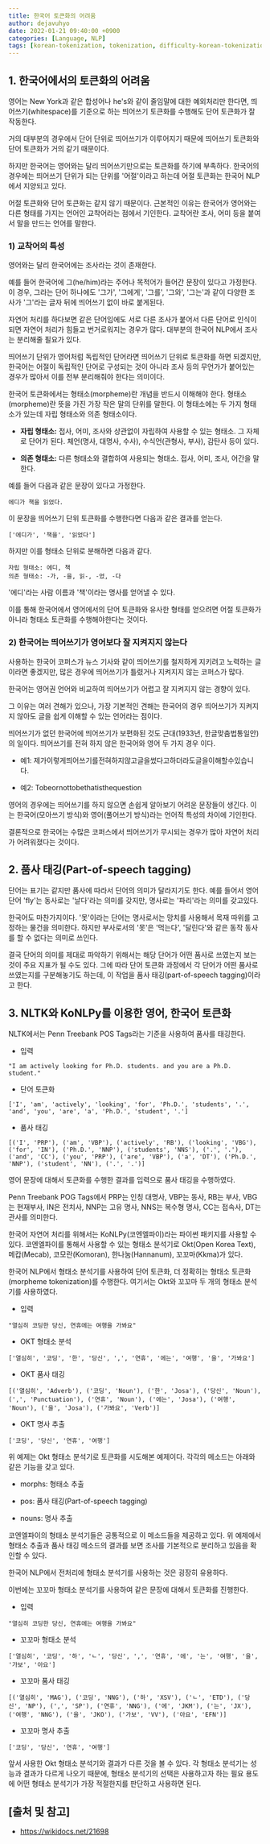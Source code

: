```yaml
---
title: 한국어 토큰화의 어려움
author: dejavuhyo
date: 2022-01-21 09:40:00 +0900
categories: [Language, NLP]
tags: [korean-tokenization, tokenization, difficulty-korean-tokenization, nlp, 토큰화, 한국어-토큰화, 한국어-토큰화-어려움, 자연어-처리, 자연어]
---
```


## 1. 한국어에서의 토큰화의 어려움
영어는 New York과 같은 합성어나 he's와 같이 줄임말에 대한 예외처리만 한다면, 띄어쓰기(whitespace)를 기준으로 하는 띄어쓰기 토큰화를 수행해도 단어 토큰화가 잘 작동한다.

거의 대부분의 경우에서 단어 단위로 띄어쓰기가 이루어지기 때문에 띄어쓰기 토큰화와 단어 토큰화가 거의 같기 때문이다.

하지만 한국어는 영어와는 달리 띄어쓰기만으로는 토큰화를 하기에 부족하다. 한국어의 경우에는 띄어쓰기 단위가 되는 단위를 '어절'이라고 하는데 어절 토큰화는 한국어 NLP에서 지양되고 있다.

어절 토큰화와 단어 토큰화는 같지 않기 때문이다. 근본적인 이유는 한국어가 영어와는 다른 형태를 가지는 언어인 교착어라는 점에서 기인한다. 교착어란 조사, 어미 등을 붙여서 말을 만드는 언어를 말한다.

### 1) 교착어의 특성
영어와는 달리 한국어에는 조사라는 것이 존재한다.

예를 들어 한국어에 그(he/him)라는 주어나 목적어가 들어간 문장이 있다고 가정한다. 이 경우, 그라는 단어 하나에도 '그가', '그에게', '그를', '그와', '그는'과 같이 다양한 조사가 '그'라는 글자 뒤에 띄어쓰기 없이 바로 붙게된다.

자연어 처리를 하다보면 같은 단어임에도 서로 다른 조사가 붙어서 다른 단어로 인식이 되면 자연어 처리가 힘들고 번거로워지는 경우가 많다. 대부분의 한국어 NLP에서 조사는 분리해줄 필요가 있다.

띄어쓰기 단위가 영어처럼 독립적인 단어라면 띄어쓰기 단위로 토큰화를 하면 되겠지만, 한국어는 어절이 독립적인 단어로 구성되는 것이 아니라 조사 등의 무언가가 붙어있는 경우가 많아서 이를 전부 분리해줘야 한다는 의미이다.

한국어 토큰화에서는 형태소(morpheme)란 개념을 반드시 이해해야 한다. 형태소(morpheme)란 뜻을 가진 가장 작은 말의 단위를 말한다. 이 형태소에는 두 가지 형태소가 있는데 자립 형태소와 의존 형태소이다.

* __자립 형태소:__ 접사, 어미, 조사와 상관없이 자립하여 사용할 수 있는 형태소. 그 자체로 단어가 된다. 체언(명사, 대명사, 수사), 수식언(관형사, 부사), 감탄사 등이 있다.

* __의존 형태소:__ 다른 형태소와 결합하여 사용되는 형태소. 접사, 어미, 조사, 어간을 말한다.

예를 들어 다음과 같은 문장이 있다고 가정한다.

```text
에디가 책을 읽었다.
```

이 문장을 띄어쓰기 단위 토큰화를 수행한다면 다음과 같은 결과를 얻는다.

```text
['에디가', '책을', '읽었다']
```

하지만 이를 형태소 단위로 분해하면 다음과 같다.

```text
자립 형태소: 에디, 책
의존 형태소: -가, -을, 읽-, -었, -다
```

'에디'라는 사람 이름과 '책'이라는 명사를 얻어낼 수 있다.

이를 통해 한국어에서 영어에서의 단어 토큰화와 유사한 형태를 얻으려면 어절 토큰화가 아니라 형태소 토큰화를 수행해야한다는 것이다.

### 2) 한국어는 띄어쓰기가 영어보다 잘 지켜지지 않는다
사용하는 한국어 코퍼스가 뉴스 기사와 같이 띄어쓰기를 철저하게 지키려고 노력하는 글이라면 좋겠지만, 많은 경우에 띄어쓰기가 틀렸거나 지켜지지 않는 코퍼스가 많다.

한국어는 영어권 언어와 비교하여 띄어쓰기가 어렵고 잘 지켜지지 않는 경향이 있다.

그 이유는 여러 견해가 있으나, 가장 기본적인 견해는 한국어의 경우 띄어쓰기가 지켜지지 않아도 글을 쉽게 이해할 수 있는 언어라는 점이다.

띄어쓰기가 없던 한국어에 띄어쓰기가 보편화된 것도 근대(1933년, 한글맞춤법통일안)의 일이다. 띄어쓰기를 전혀 하지 않은 한국어와 영어 두 가지 경우 이다.

* 예1: 제가이렇게띄어쓰기를전혀하지않고글을썼다고하더라도글을이해할수있습니다.

* 예2: Tobeornottobethatisthequestion

영어의 경우에는 띄어쓰기를 하지 않으면 손쉽게 알아보기 어려운 문장들이 생긴다. 이는 한국어(모아쓰기 방식)와 영어(풀어쓰기 방식)라는 언어적 특성의 차이에 기인한다.

결론적으로 한국어는 수많은 코퍼스에서 띄어쓰기가 무시되는 경우가 많아 자연어 처리가 어려워졌다는 것이다.

## 2. 품사 태깅(Part-of-speech tagging)
단어는 표기는 같지만 품사에 따라서 단어의 의미가 달라지기도 한다. 예를 들어서 영어 단어 'fly'는 동사로는 '날다'라는 의미를 갖지만, 명사로는 '파리'라는 의미를 갖고있다.

한국어도 마찬가지이다. '못'이라는 단어는 명사로서는 망치를 사용해서 목재 따위를 고정하는 물건을 의미한다. 하지만 부사로서의 '못'은 '먹는다', '달린다'와 같은 동작 동사를 할 수 없다는 의미로 쓰인다.

결국 단어의 의미를 제대로 파악하기 위해서는 해당 단어가 어떤 품사로 쓰였는지 보는 것이 주요 지표가 될 수도 있다. 그에 따라 단어 토큰화 과정에서 각 단어가 어떤 품사로 쓰였는지를 구분해놓기도 하는데, 이 작업을 품사 태깅(part-of-speech tagging)이라고 한다.

## 3. NLTK와 KoNLPy를 이용한 영어, 한국어 토큰화
NLTK에서는 Penn Treebank POS Tags라는 기준을 사용하여 품사를 태깅한다.

* 입력

```text
"I am actively looking for Ph.D. students. and you are a Ph.D. student."
```

* 단어 토큰화

```text
['I', 'am', 'actively', 'looking', 'for', 'Ph.D.', 'students', '.', 'and', 'you', 'are', 'a', 'Ph.D.', 'student', '.']
```

* 품사 태깅

```text
[('I', 'PRP'), ('am', 'VBP'), ('actively', 'RB'), ('looking', 'VBG'), ('for', 'IN'), ('Ph.D.', 'NNP'), ('students', 'NNS'), ('.', '.'), ('and', 'CC'), ('you', 'PRP'), ('are', 'VBP'), ('a', 'DT'), ('Ph.D.', 'NNP'), ('student', 'NN'), ('.', '.')]
```

영어 문장에 대해서 토큰화를 수행한 결과를 입력으로 품사 태깅을 수행하였다.

Penn Treebank POG Tags에서 PRP는 인칭 대명사, VBP는 동사, RB는 부사, VBG는 현재부사, IN은 전치사, NNP는 고유 명사, NNS는 복수형 명사, CC는 접속사, DT는 관사를 의미한다.

한국어 자연어 처리를 위해서는 KoNLPy(코엔엘파이)라는 파이썬 패키지를 사용할 수 있다. 코엔엘파이를 통해서 사용할 수 있는 형태소 분석기로 Okt(Open Korea Text), 메캅(Mecab), 코모란(Komoran), 한나눔(Hannanum), 꼬꼬마(Kkma)가 있다.

한국어 NLP에서 형태소 분석기를 사용하여 단어 토큰화, 더 정확히는 형태소 토큰화(morpheme tokenization)를 수행한다. 여기서는 Okt와 꼬꼬마 두 개의 형태소 분석기를 사용하였다.

* 입력

```text
"열심히 코딩한 당신, 연휴에는 여행을 가봐요"
```

* OKT 형태소 분석

```text
['열심히', '코딩', '한', '당신', ',', '연휴', '에는', '여행', '을', '가봐요']
```

* OKT 품사 태깅

```text
[('열심히', 'Adverb'), ('코딩', 'Noun'), ('한', 'Josa'), ('당신', 'Noun'), (',', 'Punctuation'), ('연휴', 'Noun'), ('에는', 'Josa'), ('여행', 'Noun'), ('을', 'Josa'), ('가봐요', 'Verb')]
```

* OKT 명사 추출

```text
['코딩', '당신', '연휴', '여행']
```

위 예제는 Okt 형태소 분석기로 토큰화를 시도해본 예제이다. 각각의 메소드는 아래와 같은 기능을 갖고 있다.

* morphs: 형태소 추출

* pos: 품사 태깅(Part-of-speech tagging)

* nouns: 명사 추출

코엔엘파이의 형태소 분석기들은 공통적으로 이 메소드들을 제공하고 있다. 위 예제에서 형태소 추출과 품사 태깅 메소드의 결과를 보면 조사를 기본적으로 분리하고 있음을 확인할 수 있다.

한국어 NLP에서 전처리에 형태소 분석기를 사용하는 것은 굉장히 유용하다.

이번에는 꼬꼬마 형태소 분석기를 사용하여 같은 문장에 대해서 토큰화를 진행한다.

* 입력

```text
"열심히 코딩한 당신, 연휴에는 여행을 가봐요"
```

* 꼬꼬마 형태소 분석

```text
['열심히', '코딩', '하', 'ㄴ', '당신', ',', '연휴', '에', '는', '여행', '을', '가보', '아요']
```

* 꼬꼬마 품사 태깅

```text
[('열심히', 'MAG'), ('코딩', 'NNG'), ('하', 'XSV'), ('ㄴ', 'ETD'), ('당신', 'NP'), (',', 'SP'), ('연휴', 'NNG'), ('에', 'JKM'), ('는', 'JX'), ('여행', 'NNG'), ('을', 'JKO'), ('가보', 'VV'), ('아요', 'EFN')]
```

* 꼬꼬마 명사 추출

```text
['코딩', '당신', '연휴', '여행']
```

앞서 사용한 Okt 형태소 분석기와 결과가 다른 것을 볼 수 있다. 각 형태소 분석기는 성능과 결과가 다르게 나오기 때문에, 형태소 분석기의 선택은 사용하고자 하는 필요 용도에 어떤 형태소 분석기가 가장 적절한지를 판단하고 사용하면 된다.

## [출처 및 참고]
* <https://wikidocs.net/21698>
